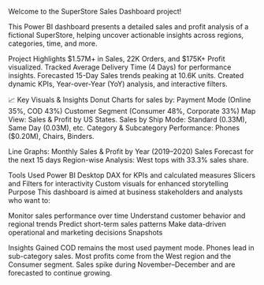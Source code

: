 Welcome to the SuperStore Sales Dashboard project! 

This Power BI dashboard presents a detailed sales and profit analysis of a fictional SuperStore, helping uncover actionable insights across regions, categories, time, and more.

Project Highlights
$1.57M+ in Sales, 22K Orders, and $175K+ Profit visualized.
Tracked Average Delivery Time (4 Days) for performance insights.
Forecasted 15-Day Sales trends peaking at 10.6K units.
Created dynamic KPIs, Year-over-Year (YoY) analysis, and interactive filters.


📈 Key Visuals & Insights
Donut Charts for sales by:
Payment Mode (Online 35%, COD 43%)
Customer Segment (Consumer 48%, Corporate 33%)
Map View: Sales & Profit by US States.
Sales by Ship Mode: Standard (0.33M), Same Day (0.03M), etc.
Category & Subcategory Performance: Phones ($0.20M), Chairs, Binders.


Line Graphs:
Monthly Sales & Profit by Year (2019–2020)
Sales Forecast for the next 15 days
Region-wise Analysis: West tops with 33.3% sales share.


Tools Used
Power BI Desktop
DAX for KPIs and calculated measures
Slicers and Filters for interactivity
Custom visuals for enhanced storytelling
Purpose
This dashboard is aimed at business stakeholders and analysts who want to:

Monitor sales performance over time
Understand customer behavior and regional trends
Predict short-term sales patterns
Make data-driven operational and marketing decisions
Snapshots


Insights Gained
COD remains the most used payment mode.
Phones lead in sub-category sales.
Most profits come from the West region and the Consumer segment.
Sales spike during November–December and are forecasted to continue growing.
